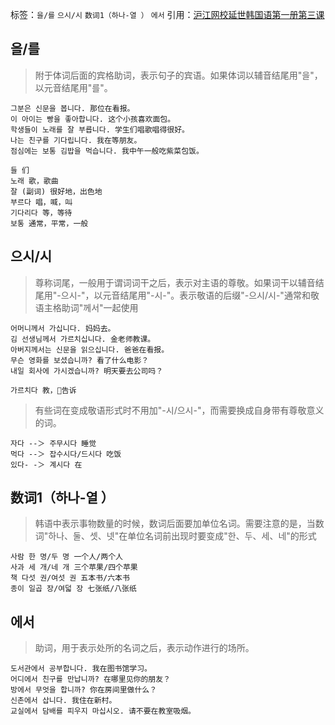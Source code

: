 标签：`을/를` `으시/시` `数词1（하나-열 ）` `에서`
引用：[沪江网校延世韩国语第一册第三课](https://kr.hujiang.com/new/p739837/)

## 을/를
> 附于体词后面的宾格助词，表示句子的宾语。如果体词以辅音结尾用"을"，以元音结尾用"를"。
```
그분은 신문을 봅니다. 那位在看报。
이 아이는 빵을 좋아합니다. 这个小孩喜欢面包。
학생들이 노래를 잘 부릅니다. 学生们唱歌唱得很好。
나는 친구를 기다립니다. 我在等朋友。
점심에는 보통 김밥을 먹습니다. 我中午一般吃紫菜包饭。
```
```
들 们
노래 歌，歌曲
잘 (副词) 很好地，出色地
부르다 唱，喊，叫
기다리다 等，等待
보통 通常，平常，一般
```

## 으시/시
> 尊称词尾，一般用于谓词词干之后，表示对主语的尊敬。如果词干以辅音结尾用"-으시-"，以元音结尾用"-시-"。表示敬语的后缀"-으시/시-"通常和敬语主格助词"께서"一起使用
```
어머니께서 가십니다. 妈妈去。
김 선생님께서 가르치십니다. 金老师教课。
아버지께서는 신문을 읽으십니다. 爸爸在看报。
무슨 영화를 보셨습니까? 看了什么电影？
내일 회사에 가시겠습니까? 明天要去公司吗？
```
```
가르치다 教，告诉
```
> 有些词在变成敬语形式时不用加"-시/으시-"，而需要换成自身带有尊敬意义的词。
```
자다 --＞ 주무시다 睡觉
먹다 --＞ 잡수시다/드시다 吃饭
있다- -＞ 계시다 在
```
## 数词1（하나-열 ）
> 韩语中表示事物数量的时候，数词后面要加单位名词。需要注意的是，当数词"하나、둘、셋、넷"在单位名词前出现时要变成"한、두、세、네"的形式
```
사람 한 명/두 명 一个人/两个人
사과 세 개/네 개 三个苹果/四个苹果
책 다섯 권/여섯 권 五本书/六本书
종이 일곱 장/여덟 장 七张纸/八张纸
```

## 에서
> 助词，用于表示处所的名词之后，表示动作进行的场所。
```
도서관에서 공부합니다. 我在图书馆学习。
어디에서 친구를 만납니까? 在哪里见你的朋友？
방에서 무엇을 합니까? 你在房间里做什么？
신촌에서 삽니다. 我住在新村。
교실에서 담배를 피우지 마십시오. 请不要在教室吸烟。
```
